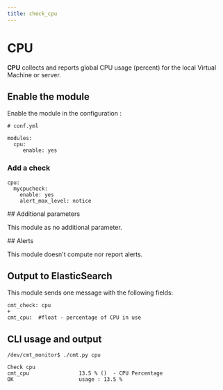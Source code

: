 ```yaml
---
title: check_cpu
---
```


# CPU

**CPU** collects and reports global CPU usage (percent) for the local Virtual Machine or server.

## Enable the module

Enable the module in the configuration :

    # conf.yml

	modules:
  	  cpu:
  	     enable: yes

### Add a check

	cpu:
	  mycpucheck:
	    enable: yes
	    alert_max_level: notice

## Additional parameters

This module as no additional parameter.


## Alerts

This module doesn't compute nor report alerts.


## Output to ElasticSearch

This module sends one message with the following fields:

	cmt_check: cpu
	+
	cmt_cpu:  #float - percentage of CPU in use

## CLI usage and output

	/dev/cmt_monitor$ ./cmt.py cpu

	Check cpu 
	cmt_cpu                13.5 % ()  - CPU Percentage
	OK                     usage : 13.5 %



